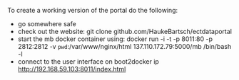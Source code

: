 
To create a working version of the portal do the following:

- go somewhere safe
- check out the website:
    git clone github.com/HaukeBartsch/ectdataportal
- start the mb docker container using:
    docker run -i -t -p 8011:80 -p 2812:2812 -v `pwd`:/var/www/nginx/html 137.110.172.79:5000/mb /bin/bash -l
- connect to the user interface on
    boot2docker ip
    http://192.168.59.103:8011/index.html

